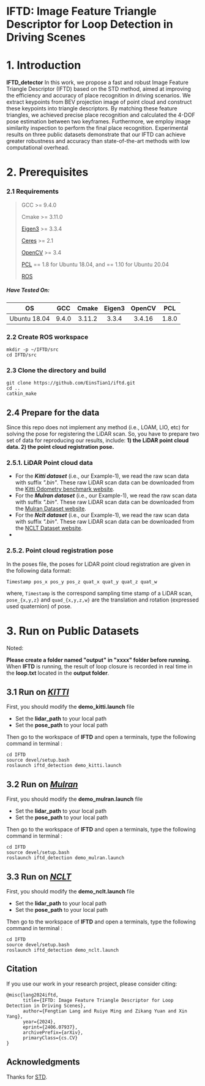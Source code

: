# **IFTD: Image Feature Triangle Descriptor for Loop Detection in Driving Scenes**
# **1. Introduction**
**IFTD_detector** In this work, we propose a fast and robust Image Feature Triangle Descriptor (IFTD) based on the STD method, aimed at improving the efficiency and accuracy of place recognition in driving scenarios. We extract keypoints from BEV projection image of point cloud and construct these keypoints into triangle descriptors. By matching these feature triangles, we achieved precise place recognition and calculated the 4-DOF pose estimation between two keyframes. Furthermore, we employ image similarity inspection to perform the final place recognition. Experimental results on three public datasets demonstrate that our IFTD can achieve greater robustness and accuracy than state-of-the-art methods with low computational overhead.

# **2. Prerequisites**

### 2.1 Requirements

> GCC >= 9.4.0
>
> Cmake >= 3.11.0
> 
> [Eigen3](http://eigen.tuxfamily.org/index.php?title=Main_Page) >= 3.3.4
>
> [Ceres](http://ceres-solver.org/installation.html) >= 2.1
> 
> [OpenCV](https://github.com/opencv/opencv) >= 3.4
>
> [PCL](https://pointclouds.org/downloads/) == 1.8 for Ubuntu 18.04, and == 1.10 for Ubuntu 20.04
>
> [ROS](http://wiki.ros.org/ROS/Installation)

##### Have Tested On:

| OS    | GCC  | Cmake | Eigen3 | OpenCV | PCL | 
|:-:|:-:|:-:|:-:|:-:|:-:|
| Ubuntu 18.04 | 9.4.0  | 3.11.2 | 3.3.4 | 3.4.16 | 1.8.0 |

### 2.2 Create ROS workspace

```
mkdir -p ~/IFTD/src
cd IFTD/src
```

### 2.3 Clone the directory and build

```
git clone https://github.com/EinsTian1/iftd.git
cd ..
catkin_make
```

## **2.4 Prepare for the data**
Since this repo does not implement any method (i.e., LOAM, LIO, etc) for solving the pose for registering the LiDAR scan. So, you have to prepare two set of data for reproducing our results, include: **1) the LiDAR point cloud data. 2) the point cloud registration pose.**

### **2.5.1. LiDAR Point cloud data**
- For the ***Kitti dataset*** (i.e., our Example-1), we read the raw scan data with suffix *".bin"*. These raw LiDAR scan data can be downloaded from the [Kitti Odometry benchmark website](https://www.cvlibs.net/datasets/kitti/eval_odometry.php).
- For the ***Mulran dataset*** (i.e., our Example-1), we read the raw scan data with suffix *".bin"*. These raw LiDAR scan data can be downloaded from the [Mulran Dataset website](https://sites.google.com/view/mulran-pr/home).
- For the ***Nclt dataset*** (i.e., our Example-1), we read the raw scan data with suffix *".bin"*. These raw LiDAR scan data can be downloaded from the [NCLT Dataset website](http://robots.engin.umich.edu/nclt/).
- 
### **2.5.2. Point cloud registration pose**
In the poses file, the poses for LiDAR point cloud registration are given in the following data format:
```
Timestamp pos_x pos_y pos_z quat_x quat_y quat_z quat_w
```
where, ``Timestamp`` is the correspond sampling time stamp of a LiDAR scan, ``pose_{x,y,z}`` and ``quad_{x,y,z,w}`` are the translation and rotation (expressed used quaternion) of pose. 

# **3. Run on Public Datasets**
Noted:

**Please create a folder named "output" in "xxxx" folder before running.** When **IFTD** is running, the result of loop closure is recorded in real time in the **loop.txt** located in the **output folder**.


##  **3.1 Run on [*KITTI*](https://www.cvlibs.net/datasets/kitti/eval_odometry.php)**

First, you should modify the **demo_kitti.launch** file
- Set the **lidar_path** to your local path
- Set the **pose_path** to your local path

Then go to the workspace of **IFTD** and open a terminals, type the following command in terminal :
```
cd IFTD
source devel/setup.bash
roslaunch iftd_detection demo_kitti.launch
```
##  **3.2 Run on [*Mulran*](https://sites.google.com/view/mulran-pr/home)**

First, you should modify the **demo_mulran.launch** file
- Set the **lidar_path** to your local path
- Set the **pose_path** to your local path

Then go to the workspace of **IFTD** and open a terminals, type the following command in terminal :
```
cd IFTD
source devel/setup.bash
roslaunch iftd_detection demo_mulran.launch
```
##  **3.3 Run on [*NCLT*](http://robots.engin.umich.edu/nclt/)**

First, you should modify the **demo_nclt.launch** file
- Set the **lidar_path** to your local path
- Set the **pose_path** to your local path

Then go to the workspace of **IFTD** and open a terminals, type the following command in terminal :
```
cd IFTD
source devel/setup.bash
roslaunch iftd_detection demo_nclt.launch
```

## Citation

If you use our work in your research project, please consider citing:

```
@misc{lang2024iftd,
      title={IFTD: Image Feature Triangle Descriptor for Loop Detection in Driving Scenes}, 
      author={Fengtian Lang and Ruiye Ming and Zikang Yuan and Xin Yang},
      year={2024},
      eprint={2406.07937},
      archivePrefix={arXiv},
      primaryClass={cs.CV}
}
```

## Acknowledgments

Thanks for [STD](https://github.com/hku-mars/STD).
